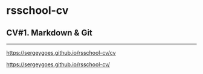 # rsschool-cv
## 	CV#1. Markdown & Git
---
https://sergeygoes.github.io/rsschool-cv/cv

https://sergeygoes.github.io/rsschool-cv/